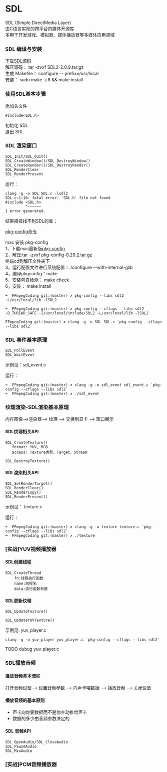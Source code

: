 # SDL 

SDL (Simple DirectMedia Layer)  
由C语言实现的跨平台的媒体开源库  
多用于开发游戏、模拟器、媒体播放器等多媒体应用领域  

### SDL 编译与安装  

[下载SDL源码](http://www.libsdl.org/download-2.0.php)  
解压源码： tar -zvxf SDL2-2.0.9.tar.gz  
生成 Makefile： configure -- prefix=/usr/local  
安装： sudo make -j 8 && make install  

### 使用SDL基本步骤  
添加头文件 

```
#include<SDL.h>  
```
初始化 SDL  
退出 SDL  


### SDL 渲染窗口  
```
SDL_Init/SDL_Quit()  
SDL_CreateWindow()/SDL_DestroyWindow()  
SDL_CreateRender()/SDL_DestroyRender()
SDL_RenderClear
SDL_RenderPresent    
```

运行：

```
clang -g -o SDL SDL.c -lsdl2
SDL.c:1:10: fatal error: 'SDL.h' file not found
#include <SDL.h>
         ^~~~~~~
1 error generated.
```
结果报错找不到SDL的库；  

[pkg-config命令](https://www.jianshu.com/p/7eee92d8ad7b) 
 
mac 安装 pkg-config  
1，下载mac最新版[pkg-config](https://pkg-config.freedesktop.org/releases/)  
2，解压:tar -zvxf pkg-config-0.29.2.tar.gz  
   终端cd到解压文件夹下  
3，运行配置文件进行系统配置：./configure --with-internal-glib  
4，编译pkgconfig：make  
5，安装包自检测： make check  
6，安装： make install   


```
➜  FFmpegCoding git:(master) ✗ pkg-config --libs sdl2
-L/usr/local/lib -lSDL2

➜  FFmpegCoding git:(master) ✗ pkg-config --cflags --libs sdl2
-D_THREAD_SAFE -I/usr/local/include/SDL2 -L/usr/local/lib -lSDL2

FFmpegCoding git:(master) ✗ clang -g -o SDL SDL.c `pkg-config --cflags --libs sdl2`

```

### SDL 事件基本原理  

```
SDL_PollEvent
SDL_WaitEvent
``` 

示例见：sdl_event.c  

运行：

```
➜  FFmpegCoding git:(master) ✗ clang -g -o sdl_event sdl_event.c `pkg-config --cflags --libs sdl2`
➜  FFmpegCoding git:(master) ✗ ./sdl_event
```



### 纹理渲染-SDL渲染基本原理  
内存图像-->渲染器--> 纹理 --> 交换到显卡 --> 窗口展示  

#### SDL纹理相关API
```
SDL_CreateTexture()
   format: YUV, RGB  
   access: Texture类型，Target，Stream
   
SDL_DestroyTexture()
```
 
#### SDL渲染相关API
```
SDL_SetRenderTarget()  
SDL_RenderClear()
SDL_RenderCopy()  
SDL_RenderPresent()
```
示例见： texture.c

运行：

```
➜  FFmpegCoding git:(master) ✗ clang -g -o texture texture.c `pkg-config --cflags --libs sdl2`
➜  FFmpegCoding git:(master) ✗ ./texture
```


### [实战]YUV视频播放器  
#### SDL创建线程  
```
SDL_CreateThread
    fn:线程执行函数  
    name:线程名  
    data:执行函数参数  
```
#### SDL更新纹理  
```
SDL_UpdateTexture()

SDL_UpdateYUVTexture()
```

示例见: yuv_player.c  

```
clang -g -o yuv_player yuv_player.c `pkg-config --cflags --libs sdl2`
```
TODO dubug yuv_player.c 

### SDL播放音频 
#### 播放音频基本流程  
打开音频设备--> 设置音频参数 --> 向声卡喂数据 --> 播放音频 --> 关闭设备  

#### 播放音频的基本原则  
* 声卡向你要数据而不是你主动推给声卡  
* 数据的多少由音频参数决定的  

#### SDL 音频API  
```
SDL_OpenAudio/SDL_CloseAudio  
SDL_PauseAudio  
SDL_MixAudio  
``` 

### [实战]PCM音频播放器  

